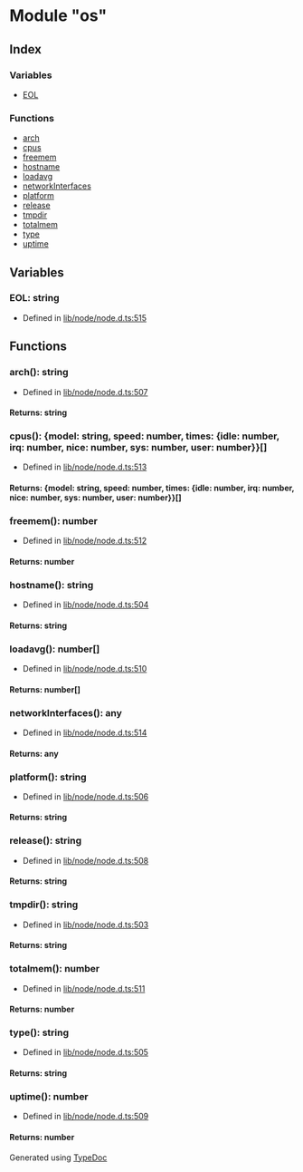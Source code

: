 # Module "os"


## Index

### Variables
* [EOL](_os_.md#eol)

### Functions
* [arch](_os_.md#arch)
* [cpus](_os_.md#cpus)
* [freemem](_os_.md#freemem)
* [hostname](_os_.md#hostname)
* [loadavg](_os_.md#loadavg)
* [networkInterfaces](_os_.md#networkinterfaces)
* [platform](_os_.md#platform)
* [release](_os_.md#release)
* [tmpdir](_os_.md#tmpdir)
* [totalmem](_os_.md#totalmem)
* [type](_os_.md#type)
* [uptime](_os_.md#uptime)

## Variables

### EOL: string

* Defined in [lib/node/node.d.ts:515](https://github.com/kimamula/typedoc/blob/HEAD/src/lib/node/node.d.ts#L515)


## Functions

### arch(): string
  
* Defined in [lib/node/node.d.ts:507](https://github.com/kimamula/typedoc/blob/HEAD/src/lib/node/node.d.ts#L507)

#### Returns: string

### cpus(): \{model: string, speed: number, times: \{idle: number, irq: number, nice: number, sys: number, user: number\}\}[]
  
* Defined in [lib/node/node.d.ts:513](https://github.com/kimamula/typedoc/blob/HEAD/src/lib/node/node.d.ts#L513)

#### Returns: \{model: string, speed: number, times: \{idle: number, irq: number, nice: number, sys: number, user: number\}\}[]

### freemem(): number
  
* Defined in [lib/node/node.d.ts:512](https://github.com/kimamula/typedoc/blob/HEAD/src/lib/node/node.d.ts#L512)

#### Returns: number

### hostname(): string
  
* Defined in [lib/node/node.d.ts:504](https://github.com/kimamula/typedoc/blob/HEAD/src/lib/node/node.d.ts#L504)

#### Returns: string

### loadavg(): number[]
  
* Defined in [lib/node/node.d.ts:510](https://github.com/kimamula/typedoc/blob/HEAD/src/lib/node/node.d.ts#L510)

#### Returns: number[]

### networkInterfaces(): any
  
* Defined in [lib/node/node.d.ts:514](https://github.com/kimamula/typedoc/blob/HEAD/src/lib/node/node.d.ts#L514)

#### Returns: any

### platform(): string
  
* Defined in [lib/node/node.d.ts:506](https://github.com/kimamula/typedoc/blob/HEAD/src/lib/node/node.d.ts#L506)

#### Returns: string

### release(): string
  
* Defined in [lib/node/node.d.ts:508](https://github.com/kimamula/typedoc/blob/HEAD/src/lib/node/node.d.ts#L508)

#### Returns: string

### tmpdir(): string
  
* Defined in [lib/node/node.d.ts:503](https://github.com/kimamula/typedoc/blob/HEAD/src/lib/node/node.d.ts#L503)

#### Returns: string

### totalmem(): number
  
* Defined in [lib/node/node.d.ts:511](https://github.com/kimamula/typedoc/blob/HEAD/src/lib/node/node.d.ts#L511)

#### Returns: number

### type(): string
  
* Defined in [lib/node/node.d.ts:505](https://github.com/kimamula/typedoc/blob/HEAD/src/lib/node/node.d.ts#L505)

#### Returns: string

### uptime(): number
  
* Defined in [lib/node/node.d.ts:509](https://github.com/kimamula/typedoc/blob/HEAD/src/lib/node/node.d.ts#L509)

#### Returns: number


Generated using [TypeDoc](http://typedoc.io)
